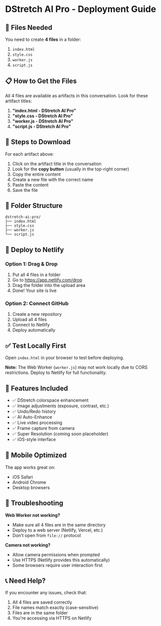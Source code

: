 # DStretch AI Pro - Deployment Guide

## 📁 Files Needed

You need to create **4 files** in a folder:

1. `index.html`
2. `style.css`
3. `worker.js`
4. `script.js`

## 📋 How to Get the Files

All 4 files are available as artifacts in this conversation. Look for these artifact titles:

1. **"index.html - DStretch AI Pro"**
2. **"style.css - DStretch AI Pro"**
3. **"worker.js - DStretch AI Pro"**
4. **"script.js - DStretch AI Pro"**

## 💾 Steps to Download

For each artifact above:

1. Click on the artifact title in the conversation
2. Look for the **copy button** (usually in the top-right corner)
3. Copy the entire content
4. Create a new file with the correct name
5. Paste the content
6. Save the file

## 📂 Folder Structure

```
dstretch-ai-pro/
├── index.html
├── style.css
├── worker.js
└── script.js
```

## 🚀 Deploy to Netlify

### Option 1: Drag & Drop
1. Put all 4 files in a folder
2. Go to https://app.netlify.com/drop
3. Drag the folder into the upload area
4. Done! Your site is live

### Option 2: Connect GitHub
1. Create a new repository
2. Upload all 4 files
3. Connect to Netlify
4. Deploy automatically

## ✅ Test Locally First

Open `index.html` in your browser to test before deploying.

**Note:** The Web Worker (`worker.js`) may not work locally due to CORS restrictions. Deploy to Netlify for full functionality.

## 🎯 Features Included

- ✅ DStretch colorspace enhancement
- ✅ Image adjustments (exposure, contrast, etc.)
- ✅ Undo/Redo history
- ✅ AI Auto-Enhance
- ✅ Live video processing
- ✅ Frame capture from camera
- ✅ Super Resolution (coming soon placeholder)
- ✅ iOS-style interface

## 📱 Mobile Optimized

The app works great on:
- iOS Safari
- Android Chrome
- Desktop browsers

## 🔧 Troubleshooting

**Web Worker not working?**
- Make sure all 4 files are in the same directory
- Deploy to a web server (Netlify, Vercel, etc.)
- Don't open from `file://` protocol

**Camera not working?**
- Allow camera permissions when prompted
- Use HTTPS (Netlify provides this automatically)
- Some browsers require user interaction first

## 📞 Need Help?

If you encounter any issues, check that:
1. All 4 files are saved correctly
2. File names match exactly (case-sensitive)
3. Files are in the same folder
4. You're accessing via HTTPS on Netlify
